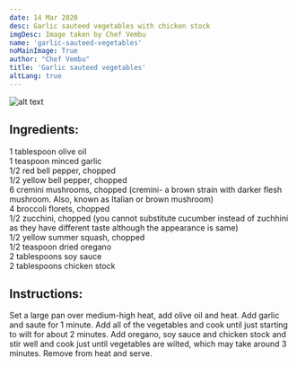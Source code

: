 ```yaml
---
date: 14 Mar 2020
desc: Garlic sauteed vegetables with chicken stock
imgDesc: Image taken by Chef Vembu
name: 'garlic-sauteed-vegetables'
noMainImage: True
author: "Chef Vembu"
title: 'Garlic sauteed vegetables'
altLang: true
---
```

<img src="/others/garlic-sauteed-vegetables/_thumbnail.png" alt="alt text" class="blogs_image">


## Ingredients:

1 tablespoon olive oil  
1 teaspoon minced garlic  
1/2 red bell pepper, chopped  
1/2 yellow bell pepper, chopped  
6 cremini mushrooms, chopped (cremini- a brown strain with darker flesh mushroom. Also, known as Italian or brown mushroom)   
4 broccoli florets, chopped   
1/2 zucchini, chopped (you cannot substitute cucumber instead of zuchhini as they have different taste although the appearance is same)   
1/2 yellow summer squash, chopped   
1/2 teaspoon dried oregano   
2 tablespoons soy sauce   
2 tablespoons chicken stock  

## Instructions:  

Set a large pan over medium-high heat, add olive oil and heat. Add garlic and saute for 1 minute. Add all of the vegetables and cook until just starting to wilt for about 2 minutes. Add oregano, soy sauce and chicken stock and stir well and cook just until vegetables are wilted, which may take around 3 minutes. Remove from heat and serve. 


<style>
/* table{
    border-collapse: collapse;
    border-spacing: 0;
    border:2px solid gray;
}

th{
    border:2px solid gray;
}

td{
    border:1px solid gray;
} */
</style>